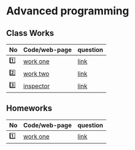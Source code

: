 # Advanced programming

## Class Works

| No    | Code/web-page                        | question                                                              |
| ----- | ------------------------------------ | --------------------------------------------------------------------- |
| :one: | [work one](JSuniWork/CW1.html)       | [link](https://groups.google.com/forum/#!topic/fsmvu-mae/IvKDmXMwrM8) |
| :two: | [work two](JSuniWork/CW2/roadMap.md) | [link](https://groups.google.com/forum/#!topic/fsmvu-mae/hwM_bADloQU) |
|   :three:    |   [inspector](file:///D:/GitKraken/exercise/JSuniWork/index.html)                                   |                                              [link](https://groups.google.com/forum/#!topic/fsmvu-mae/-5ONDWb77fY)

## Homeworks

| No | Code/web-page | question |
| -- | ----  |--- |
|  :one: |          [work one](/JSuniWork/HW1.html)     |[link](https://groups.google.com/forum/#!topic/fsmvu-mae/9zz_tXebdb0)|

